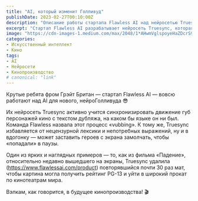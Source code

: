 ```yaml
---
title: "AI, который изменит Голливуд"
publishDate: 2023-02-27T00:10:00Z
description: "Описание работы стартапа Flawless AI над нейросетью Truesync, которая учится синхронизировать движение губ персонажей кино с текстом дубляжа на разных языках и удалять нецензурную лексику, делая фильмы более доступными для аудитории."
excerpt: "Стартап Flawless AI разрабатывает нейросеть Truesync, которая может синхронизировать движение губ персонажей кино с текстом дубляжа на разных языках и удалять..."
image: "https://cdn-images-1.medium.com/max/2048/1*AHwmVglspoyeHaZDcrS9SQ.jpeg"
categories:
- Искусственный интеллект
- Кино
tags:
- AI
- Нейросети
- Кинопроизводство
# canonical: "link"
---
```


Крутые ребята фром Грэйт Британ — стартап Flawless AI — вовсю работают над AI для нового, нейроГолливуда 😎

Их нейросеть Truesync активно учится синхронизировать движение губ персонажей кино с текстом дубляжа, на каком бы языке он ни был. Команда Flawless назвала этот процесс «vubbing». К тому же, Truesync избавляется от нецензурной лексики и непотребных выражений, ну и в вдогонку — может заставить героев с экрана замолчать, чтобы «попадали» в паузы.

Один из ярких и наглядных примеров — то, как из фильма «Падение», относительно недавно вышедшего на экраны, Truesync удалила (https://www.flawlessai.com/product) повторявшийся почти 30 раз мат, чтобы картина могла получить рейтинг PG-13 и уйти в широкий прокат по кинотеатрам мира.

Вэлкам, как говорится, в будущее кинопроизводства! 🎬
